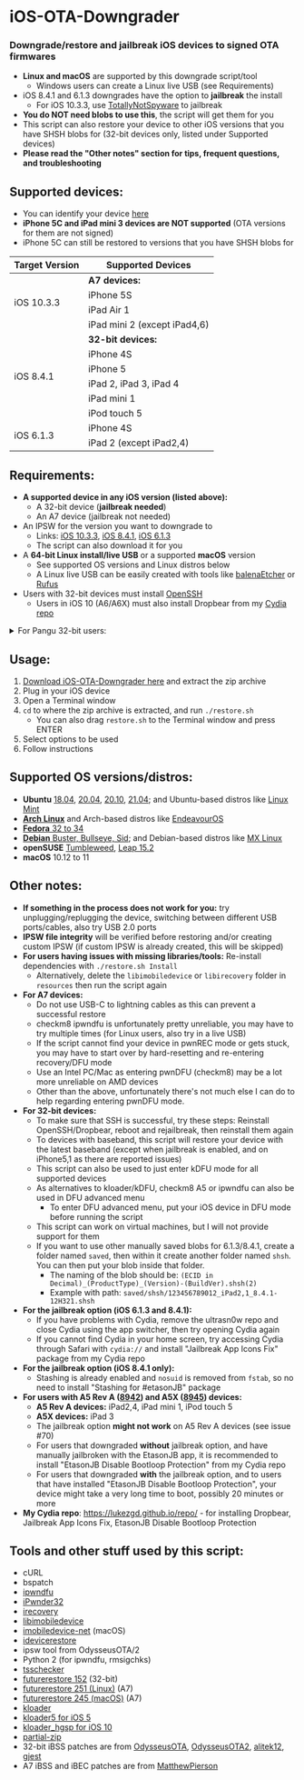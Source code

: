 # iOS-OTA-Downgrader
### Downgrade/restore and jailbreak iOS devices to signed OTA firmwares
- **Linux and macOS** are supported by this downgrade script/tool
  - Windows users can create a Linux live USB (see Requirements)
- iOS 8.4.1 and 6.1.3 downgrades have the option to **jailbreak** the install
  - For iOS 10.3.3, use [TotallyNotSpyware](https://totally-not.spyware.lol) to jailbreak
- **You do NOT need blobs to use this**, the script will get them for you
- This script can also restore your device to other iOS versions that you have SHSH blobs for (32-bit devices only, listed under Supported devices)
- **Please read the "Other notes" section for tips, frequent questions, and troubleshooting**

## Supported devices:

- You can identify your device [here](https://ipsw.me/device-finder)
- **iPhone 5C and iPad mini 3 devices are NOT supported** (OTA versions for them are not signed)
- iPhone 5C can still be restored to versions that you have SHSH blobs for

<table>
    <thead>
        <tr>
            <th>Target Version</th>
            <th>Supported Devices</th>
        </tr>
    </thead>
    <tbody>
        <tr>
            <td rowspan=4>iOS 10.3.3</td>
            <td><b>A7 devices:</b></td>
        </tr>
        <tr><td>iPhone 5S</td></tr>
        <tr><td>iPad Air 1</td></tr>
        <tr><td>iPad mini 2 (except iPad4,6)</td></tr>
        <tr>
            <td rowspan=6>iOS 8.4.1</td>
            <td><b>32-bit devices:</b></td>
        </tr>
        <tr><td>iPhone 4S</td></tr>
        <tr><td>iPhone 5</td></tr>
        <tr><td>iPad 2, iPad 3, iPad 4</td></tr>
        <tr><td>iPad mini 1</td></tr>
        <tr><td>iPod touch 5</td></tr>
        <tr>
            <td rowspan=2>iOS 6.1.3</td>
            <td>iPhone 4S</td>
        </tr>
        <tr><td>iPad 2 (except iPad2,4)</td></tr>
    </tbody>
</table>

## Requirements:
- **A supported device in any iOS version (listed above):**
  - A 32-bit device (**jailbreak needed**)
  - An A7 device (jailbreak not needed)
- An IPSW for the version you want to downgrade to
  - Links: [iOS 10.3.3](https://ipsw.me/10.3.3), [iOS 8.4.1](https://ipsw.me/8.4.1), [iOS 6.1.3](https://ipsw.me/6.1.3)
  - The script can also download it for you
- A **64-bit Linux install/live USB** or a supported **macOS** version
  - See supported OS versions and Linux distros below
  - A Linux live USB can be easily created with tools like [balenaEtcher](https://www.balena.io/etcher/) or [Rufus](https://rufus.ie/)
- Users with 32-bit devices must install [OpenSSH](https://cydia.saurik.com/package/openssh/)
  - Users in iOS 10 (A6/A6X) must also install Dropbear from my [Cydia repo](https://lukezgd.github.io/repo/)
  
<details>
  <summary>For Pangu 32-bit users:</summary>
  <ul><li>For 32-bit users using Pangu, install the latest untether for your iOS version <a href="https://github.com/LukeZGD/iOS-OTA-Downgrader-Keys/releases/tag/untether">here</a></li></ul>
</details>

## Usage:
1. [Download iOS-OTA-Downgrader here](https://github.com/LukeZGD/iOS-OTA-Downgrader/archive/master.zip) and extract the zip archive
2. Plug in your iOS device
3. Open a Terminal window
4. `cd` to where the zip archive is extracted, and run `./restore.sh`
    - You can also drag `restore.sh` to the Terminal window and press ENTER
5. Select options to be used
6. Follow instructions

## Supported OS versions/distros:
- **Ubuntu** [18.04](https://releases.ubuntu.com/bionic/), [20.04](https://releases.ubuntu.com/focal/), [20.10](https://releases.ubuntu.com/groovy/), [21.04](https://releases.ubuntu.com/hirsute/); and Ubuntu-based distros like [Linux Mint](https://www.linuxmint.com/)
- [**Arch Linux**](https://www.archlinux.org/) and Arch-based distros like [EndeavourOS](https://endeavouros.com/)
- [**Fedora** 32 to 34](https://getfedora.org/)
- [**Debian** Buster, Bullseye, Sid](https://www.debian.org/); and Debian-based distros like [MX Linux](https://mxlinux.org/)
- **openSUSE** [Tumbleweed](https://software.opensuse.org/distributions/tumbleweed), [Leap 15.2](https://software.opensuse.org/distributions/leap)
- **macOS** 10.12 to 11

## Other notes:
- **If something in the process does not work for you:** try unplugging/replugging the device, switching between different USB ports/cables, also try USB 2.0 ports
- **IPSW file integrity** will be verified before restoring and/or creating custom IPSW (if custom IPSW is already created, this will be skipped)
- **For users having issues with missing libraries/tools:** Re-install dependencies with `./restore.sh Install`
  - Alternatively, delete the `libimobiledevice` or `libirecovery` folder in `resources` then run the script again
- **For A7 devices:**
  - Do not use USB-C to lightning cables as this can prevent a successful restore
  - checkm8 ipwndfu is unfortunately pretty unreliable, you may have to try multiple times (for Linux users, also try in a live USB)
  - If the script cannot find your device in pwnREC mode or gets stuck, you may have to start over by hard-resetting and re-entering recovery/DFU mode
  - Use an Intel PC/Mac as entering pwnDFU (checkm8) may be a lot more unreliable on AMD devices
  - Other than the above, unfortunately there's not much else I can do to help regarding entering pwnDFU mode.
- **For 32-bit devices:**
  - To make sure that SSH is successful, try these steps: Reinstall OpenSSH/Dropbear, reboot and rejailbreak, then reinstall them again
  - To devices with baseband, this script will restore your device with the latest baseband (except when jailbreak is enabled, and on iPhone5,1 as there are reported issues)
  - This script can also be used to just enter kDFU mode for all supported devices
  - As alternatives to kloader/kDFU, checkm8 A5 or ipwndfu can also be used in DFU advanced menu
    - To enter DFU advanced menu, put your iOS device in DFU mode before running the script
  - This script can work on virtual machines, but I will not provide support for them
  - If you want to use other manually saved blobs for 6.1.3/8.4.1, create a folder named `saved`, then within it create another folder named `shsh`. You can then put your blob inside that folder.
    - The naming of the blob should be: `(ECID in Decimal)_(ProductType)_(Version)-(BuildVer).shsh(2)`
    - Example with path: `saved/shsh/123456789012_iPad2,1_8.4.1-12H321.shsh`
- **For the jailbreak option (iOS 6.1.3 and 8.4.1):**
  - If you have problems with Cydia, remove the ultrasn0w repo and close Cydia using the app switcher, then try opening Cydia again
  - If you cannot find Cydia in your home screen, try accessing Cydia through Safari with `cydia://` and install "Jailbreak App Icons Fix" package from my Cydia repo
- **For the jailbreak option (iOS 8.4.1 only):**
  - Stashing is already enabled and `nosuid` is removed from `fstab`, so no need to install "Stashing for #etasonJB" package
- **For users with A5 Rev A ([8942](https://www.theiphonewiki.com/wiki/S5L8942)) and A5X ([8945](https://www.theiphonewiki.com/wiki/S5L8945)) devices:**
  - **A5 Rev A devices:** iPad2,4, iPad mini 1, iPod touch 5
  - **A5X devices:** iPad 3
  - The jailbreak option **might not work** on A5 Rev A devices (see issue #70)
  - For users that downgraded **without** jailbreak option, and have manually jailbroken with the EtasonJB app, it is recommended to install "EtasonJB Disable Bootloop Protection" from my Cydia repo
  - For users that downgraded **with** the jailbreak option, and to users that have installed "EtasonJB Disable Bootloop Protection", your device might take a very long time to boot, possibly 20 minutes or more
- **My Cydia repo**: https://lukezgd.github.io/repo/ - for installing Dropbear, Jailbreak App Icons Fix, EtasonJB Disable Bootloop Protection

## Tools and other stuff used by this script:
- cURL
- bspatch
- [ipwndfu](https://github.com/LukeZGD/ipwndfu)
- [iPwnder32](https://github.com/dora2-iOS/iPwnder32)
- [irecovery](https://github.com/LukeZGD/libirecovery)
- [libimobiledevice](https://github.com/libimobiledevice/libimobiledevice)
- [imobiledevice-net](https://github.com/libimobiledevice-win32/imobiledevice-net) (macOS)
- [idevicerestore](https://github.com/LukeZGD/idevicerestore)
- ipsw tool from OdysseusOTA/2
- Python 2 (for ipwndfu, rmsigchks)
- [tsschecker](https://github.com/tihmstar/tsschecker)
- [futurerestore 152](http://api.tihmstar.net/builds/futurerestore/futurerestore-latest.zip) (32-bit)
- [futurerestore 251 (Linux)](https://github.com/LukeeGD/futurerestore) (A7)
- [futurerestore 245 (macOS)](https://github.com/MatthewPierson/Vieux/blob/master/resources/bin/futurerestore) (A7)
- [kloader](https://www.youtube.com/watch?v=fh0tB6fp0Sc)
- [kloader5 for iOS 5](https://mtmdev.org/pmbonneau-archive)
- [kloader_hgsp for iOS 10](https://twitter.com/nyan_satan/status/945203180522045440)
- [partial-zip](https://github.com/matteyeux/partial-zip)
- 32-bit iBSS patches are from [OdysseusOTA](https://www.youtube.com/watch?v=Wo7mGdMcjxw), [OdysseusOTA2](https://www.youtube.com/watch?v=fh0tB6fp0Sc), [alitek12](https://www.mediafire.com/folder/b1z64roy512wd/FirmwareBundles), [gjest](https://files.fm/u/fcbqqdnw)
- A7 iBSS and iBEC patches are from [MatthewPierson](https://github.com/MatthewPierson/iPhone-5s-OTA-Downgrade-Patches)
